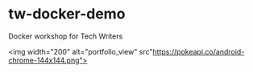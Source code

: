 # tw-docker-demo
Docker workshop for Tech Writers

<img  width="200" alt="portfolio_view"  src"https://pokeapi.co/android-chrome-144x144.png">